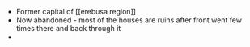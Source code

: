 - Former capital of [[erebusa region]]
- Now abandoned - most of the houses are ruins after front went few times there and back through it
-